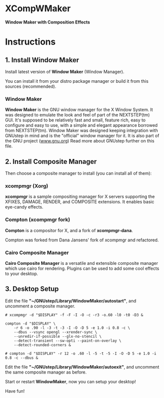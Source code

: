 XCompWMaker
===========

__Window Maker with Composition Effects__

# Instructions

## 1. Install Window Maker

Install latest version of __Window Maker__ (Window Manager).

You can install it from your distro package manager or build it from this sources (recommended).

### Window Maker

__Window Maker__ is the GNU window manager for the X Window System. It was designed to emulate the look and feel of part of the NEXTSTEP(tm) GUI. It's supposed to be relatively fast and small, feature rich, easy to configure and easy to use, with a simple and elegant appearance borrowed from NEXTSTEP(tm). Window Maker was designed keeping integration with GNUstep in mind and is the "official" window manager for it. It is also part of the GNU project (www.gnu.org) Read more about GNUstep further on this file.

## 2. Install Composite Manager

Then choose a composite manager to install (you can install all of them):

### xcompmgr (Xorg)

__xcompmgr__ is a sample compositing manager for X servers supporting the XFIXES, DAMAGE, RENDER, and COMPOSITE extensions.  It enables basic eye-candy effects.

### Compton (xcompmgr fork)

__Compton__ is a compositor for X, and a fork of __xcompmgr-dana__.

Compton was forked from Dana Jansens' fork of xcompmgr and refactored.  

### Cairo Composite Manager

__Cairo Composite Manager__ is a versatile and extensible composite manager which use cairo for rendering. Plugins can be used to add some cool effects to your desktop.

## 3. Desktop Setup

Edit the file __"~/GNUstep/Library/WindowMaker/autostart"__, and uncomment a composite manager.

```
# xcompmgr -d "$DISPLAY" -f -F -I -O -c -r3 -o.60 -l0 -t0 -D3 &

compton -d "$DISPLAY" \
	-r 6 -o .90 -l -3 -t -3 -I -O -D 5 -e 1.0 -i 0.8 -c \
	--dbus --vsync opengl --xrender-sync \
	--unredir-if-possible --glx-no-stencil \
	--detect-transient --sw-opti --paint-on-overlay \
	--detect-rounded-corners &

# compton -d "$DISPLAY" -r 12 -o .60 -l -5 -t -5 -I -O -D 5 -e 1.0 -i 0.8 -c --dbus &
```

Edit the file __"~/GNUstep/Library/WindowMaker/autoexit"__, and uncomment the same composite manager as before.

Start or restart __WindowMaker__, now you can setup your desktop!

Have fun!

